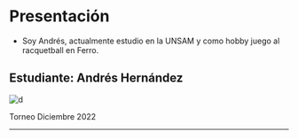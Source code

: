 # Presentación

- Soy Andrés, actualmente estudio en la UNSAM y como hobby juego al racquetball en Ferro.  



## Estudiante: Andrés Hernández





![d]([https://photos.app.goo.gl/7CMZC1CYoeAo8qFR8](https://photos.app.goo.gl/BoSu9egka3fScT7k8)https://photos.app.goo.gl/BoSu9egka3fScT7k8)

Torneo Diciembre 2022

------



